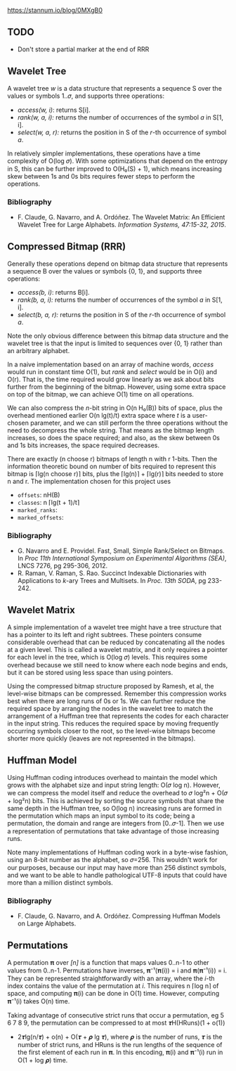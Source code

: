 https://stannum.io/blog/0MXgB0

## TODO
- Don't store a partial marker at the end of RRR

## Wavelet Tree

A wavelet tree *w* is a data structure that represents a sequence S over the
values or symbols 1..𝜎, and supports three operations:

* _access(w, i)_: returns S[i].
* _rank(w, a, i):_ returns the number of occurrences of the symbol *a* in S[1, i].
* _select(w, a, r):_ returns the position in S of the *r*-th occurrence of symbol *a*.

In relatively simpler implementations, these operations have a time complexity
of O(log 𝜎). With some optimizations that depend on the entropy in S, this can
be further improved to O(H₀(S) + 1), which means increasing skew between 1s and
0s bits requires fewer steps to perform the operations.

### Bibliography

* F. Claude, G. Navarro, and A. Ordóñez. The Wavelet Matrix: An Efficient
  Wavelet Tree for Large Alphabets. *Information Systems, 47:15-32, 2015*.

## Compressed Bitmap (RRR)

Generally these operations depend on bitmap data structure that represents a
sequence B over the values or symbols {0, 1}, and supports three operations:

* _access(b, i)_: returns B[i].
* _rank(b, a, i):_ returns the number of occurrences of the symbol *a* in S[1, i].
* _select(b, a, r):_ returns the position in S of the *r*-th occurrence of symbol *a*.

Note the only obvious difference between this bitmap data structure and the
wavelet tree is that the input is limited to sequences over {0, 1} rather than
an arbitrary alphabet.

In a naive implementation based on an array of machine words, *access* would
run in constant time O(1), but *rank* and *select* would be in O(i) and O(r).
That is, the time required would grow linearly as we ask about bits further
from the beginning of the bitmap. However, using some extra space on top of
the bitmap, we can achieve O(1) time on all operations.

We can also compress the *n*-bit string in O(n H₀(B)) bits of space, plus the
overhead mentioned earlier O(n lg(t)/t) extra space where *t* is a user-chosen
parameter, and we can still perform the three operations without the need to
decompress the whole string. That means as the bitmap length increases, so does
the space required; and also, as the skew between 0s and 1s bits increases, the
space required decreases.

There are exactly (n choose r) bitmaps of length n with r 1-bits. Then the
information theoretic bound on number of bits required to represent this bitmap
is ⌈lg(n choose r)⌉ bits, plus the ⌈lg(n)⌉ + ⌈lg(r)⌉ bits needed to store n and
r. The implementation chosen for this project uses

* `offsets`: nH(B)
* `classes`: n ⌈lg(t + 1)/t⌉
* `marked_ranks`:
* `marked_offsets`:

### Bibliography

* G. Navarro and E. Providel. Fast, Small, Simple Rank/Select on Bitmaps. In *Proc
  11th International Symposium on Experimental Algorithms (SEA)*, LNCS 7276, pg
  295-306, 2012.
* R. Raman, V. Raman, S. Rao. Succinct Indexable Dictionaries with Applications
  to *k*-ary Trees and Multisets. In *Proc. 13th SODA*, pg 233-242.

## Wavelet Matrix

A simple implementation of a wavelet tree might have a tree structure that has
a pointer to its left and right subtrees. These pointers consume considerable
overhead that can be reduced by concatenating all the nodes at a given level.
This is called a wavelet matrix, and it only requires a pointer for each level
in the tree, which is O(log 𝜎) levels. This requires some overhead because we
still need to know where each node begins and ends, but it can be stored using
less space than using pointers.

Using the compressed bitmap structure proposed by Ramesh, et al, the level-wise
bitmaps can be compressed. Remember this compression works best when there are
long runs of 0s or 1s. We can further reduce the required space by arranging
the nodes in the wavelet tree to match the arrangement of a Huffman tree that
represents the codes for each character in the input string. This reduces the
required space by moving frequently occurring symbols closer to the root, so
the level-wise bitmaps become shorter more quickly (leaves are not represented
in the bitmaps).

## Huffman Model

Using Huffman coding introduces overhead to maintain the model which grows with
the alphabet size and input string length: O(𝜎 log n). However, we can compress
the model itself and reduce the overhead to 𝜎 log²n + O(𝜎 + log²n) bits. This is
achieved by sorting the source symbols that share the same depth in the Huffman
tree, so O(log n) increasing runs are formed in the permutation which maps an
input symbol to its code; being a permutation, the domain and range are integers
from [0..𝜎-1]. Then we use a representation of permutations that take advantage
of those increasing runs.

Note many implementations of Huffman coding work in a byte-wise fashion, using
an 8-bit number as the alphabet, so 𝜎=256. This wouldn't work for our purposes,
because our input may have more than 256 distinct symbols, and we want to be
able to handle pathological UTF-8 inputs that could have more than a million
distinct symbols.

### Bibliography

* F. Claude, G. Navarro, and A. Ordóñez. Compressing Huffman Models on Large
  Alphabets.

## Permutations

A permutation 𝛑 over *[n]* is a function that maps values 0..n-1 to other values
from 0..n-1. Permutations have inverses, 𝛑⁻¹(𝛑(i)) = i and 𝛑(𝛑⁻¹(i)) = i. They
can be represented straightforwardly with an array, where the *i*-th index
contains the value of the permutation at *i*. This requires n ⌈log n⌉ of space,
and computing 𝛑(i) can be done in O(1) time. However, computing 𝛑⁻¹(i) takes
O(n) time.

Taking advantage of consecutive strict runs that occur a permutation, eg
5 6 7 8 9, the permutation can be compressed to at most 𝝉H(HRuns)(1 + o(1))
+ 2𝝉lg(n/𝝉) + o(n) + O(𝝉 + 𝝆 lg 𝝉), where 𝝆 is the number of runs, 𝝉 is the
number of strict runs, and HRuns is the run lengths of the sequence of the
first element of each run in 𝛑. In this encoding, 𝛑(i) and 𝛑⁻¹(i) run in
O(1 + log 𝝆) time.

